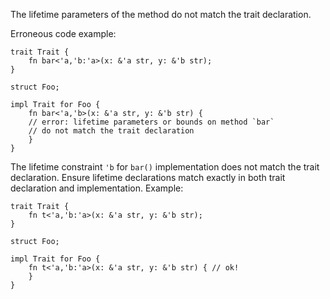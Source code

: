 The lifetime parameters of the method do not match the trait declaration.

Erroneous code example:

```compile_fail,E0195
trait Trait {
    fn bar<'a,'b:'a>(x: &'a str, y: &'b str);
}

struct Foo;

impl Trait for Foo {
    fn bar<'a,'b>(x: &'a str, y: &'b str) {
    // error: lifetime parameters or bounds on method `bar`
    // do not match the trait declaration
    }
}
```

The lifetime constraint `'b` for `bar()` implementation does not match the
trait declaration. Ensure lifetime declarations match exactly in both trait
declaration and implementation. Example:

```
trait Trait {
    fn t<'a,'b:'a>(x: &'a str, y: &'b str);
}

struct Foo;

impl Trait for Foo {
    fn t<'a,'b:'a>(x: &'a str, y: &'b str) { // ok!
    }
}
```
